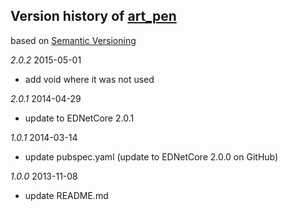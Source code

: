 ## Version history of [art_pen](https://github.com/dzenanr/art_pen)

based on [Semantic Versioning](http://semver.org/)

*2.0.2* 2015-05-01

+ add void where it was not used

*2.0.1* 2014-04-29

+ update to EDNetCore 2.0.1

*1.0.1* 2014-03-14

+ update pubspec.yaml (update to EDNetCore 2.0.0 on GitHub)

*1.0.0* 2013-11-08

+ update README.md

